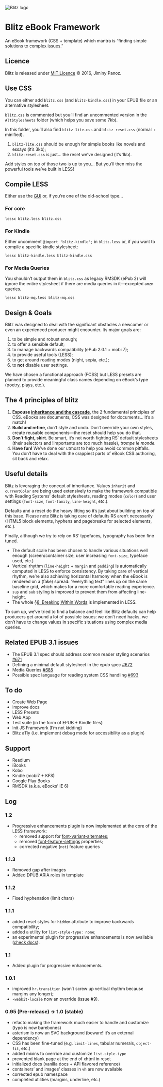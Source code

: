 ![Blitz logo](https://github.com/FriendsOfEpub/Blitz/blob/master/assets/icons/PNG/blitz-2048.png)

# Blitz eBook Framework

An eBook framework (CSS + template) which mantra is “finding simple solutions to complex issues.”

## Licence 

Blitz is released under [MIT Licence](https://github.com/FriendsOfEpub/Blitz/blob/master/LICENSE) © 2016, Jiminy Panoz.

## Use CSS

You can either add `blitz.css` (and `blitz-kindle.css`) in your EPUB file or an alternative stylesheet.

`blitz.css` is commented but you’ll find an uncommented version in the `AltStylesheets` folder (which helps you save some 7kb).

In this folder, you’ll also find `blitz-lite.css` and `blitz-reset.css` (normal + minified).

1. `blitz-lite.css` should be enough for simple books like novels and essays (it’s 3kb);
2. `blitz-reset.css` is just… the reset we’ve designed (it’s 1kb).

Add styles on top of those two is up to you… But you’ll then miss the powerful tools we’ve built in LESS!

## Compile LESS

Either use the [GUI](http://lesscss.org/usage/#guis-for-less) or, if you’re one of the old-school type…

### For core

`lessc blitz.less blitz.css`

### For Kindle

Either uncomment `@import 'blitz-kindle';` in `blitz.less` or, if you want to compile a specific kindle stylesheet:

`lessc blitz-kindle.less blitz-kindle.css`

### For Media Queries

You shouldn’t output them in `blitz.css` as legacy RMSDK (ePub 2) will ignore the entire stylesheet if there are media queries in it—excepted `amzn` queries.

`lessc blitz-mq.less blitz-mq.css`

## Design & Goals

Blitz was designed to deal with the significant obstacles a newcomer or even an experienced producer might encounter. Its major goals are:

1. to be simple and robust enough;
2. to offer a sensible default;
3. to manage backwards compatibility (ePub 2.0.1 + mobi 7);
4. to provide useful tools (LESS);
5. to get around reading modes (night, sepia, etc.);
6. to **not** disable user settings.

We have chosen a functional approach (FCSS) but LESS presets are planned to provide meaningful class names depending on eBook’s type (poetry, plays, etc.).

## The 4 principles of blitz

1. **Espouse [inheritance and the cascade](https://www.w3.org/wiki/Inheritance_and_cascade)**, the 2 fundamental principles of CSS. eBooks are documents, CSS was designed for documents… It’s a match! 
2. **Build and refine**, don’t style and undo. Don’t override your own styles, create reusable components—the reset should help you do that.
3. **Don’t fight, skirt.** Be smart, it’s not worth fighting RS’ default stylesheets (their selectors and !importants are too much hassle), *trompe le monde.*
4. **Have fun!** We’ve done our utmost to help you avoid common pitfalls. You don’t have to deal with the crappiest parts of eBook CSS authoring, sit back and relax.

## Useful details

Blitz is leveraging the concept of inheritance. Values `inherit` and `currentColor` are being used extensively to make the framework compatible with Reading Systems’ default stylesheets, reading modes (`color`) and user settings (`font-size`, `font-family`, `line-height`, etc.).

Defaults and a reset do the heavy lifting so it’s just about building on top of this base. Please note Blitz is taking care of defaults RS aren’t necessarily (HTML5 block elements, hyphens and pagebreaks for selected elements, etc.).

Finally, although we try to rely on RS’ typefaces, typography has been fine tuned.

- The default scale has been chosen to handle various situations well enough (screen/container size, user increasing `font-size`, typeface used, etc.)
- Vertical rhythm (`line-height` + `margin` and `padding`) is automatically computed in LESS to enforce consistency. By taking care of vertical rhythm, we’re also achieving horizontal harmony when the eBook is rendered on a (fake) spread: “everything text” lines up on the same baseline grid, which makes for a more comfortable reading experience.
- `sup` and `sub` styling is improved to prevent them from affecting line-height.
- The whole [§8. Breaking Within Words](https://drafts.csswg.org/css-text-4/) is implemented in LESS.

To sum up, we’ve tried to find a balance and feel like Blitz defaults can help producers get around a lot of possible issues: we don’t need hacks, we don’t have to change values in specific situations using complex media queries.

## Related EPUB 3.1 issues

- The EPUB 3.1 spec should address common reader styling scenarios [#671](https://github.com/IDPF/epub-revision/issues/671)
- Defining a minimal default stylesheet in the epub spec [#672](https://github.com/IDPF/epub-revision/issues/672)
- Media Queries [#685](https://github.com/IDPF/epub-revision/issues/685)
- Possible spec language for reading system CSS handling [#693](https://github.com/IDPF/epub-revision/issues/693)

## To do

- Create Web Page
- Improve docs
- LESS Presets
- Web App
- Test suite (in the form of EPUB + Kindle files)
- Init JS Framework (I’m not kidding)
- Blitz a11y (i.e. implement debug mode for accessibility as a plugin)

## Support

- Readium
- iBooks
- Kobo
- Kindle (mobi7 + KF8)
- Google Play Books
- RMSDK (a.k.a. eBooks’ IE 6)

## Log

### 1.2

- Progressive enhancements plugin is now implemented at the core of the LESS framework:
    - removed support for [font-variant-alternates](https://www.w3.org/TR/css-fonts-4/#font-variant-alternates-prop);
    - removed [font-feature-settings](https://www.w3.org/TR/css-fonts-4/#font-rend-desc) properties;
    - corrected negative (`not`) feature queries

### 1.1.3

- Removed gap after images
- Added DPUB ARIA roles in template

### 1.1.2

- Fixed hyphenation (limit chars)

### 1.1.1

- added reset styles for `hidden` attribute to improve backwards compatibility;
- added a utility for `list-style-type: none`;
- an experimental plugin for progressive enhancements is now available ([check docs](https://github.com/FriendsOfEpub/Blitz/blob/master/Blitz_framework/LESS/plugins/blitz_progressive-docs.md)). 

### 1.1

- Added plugin for progressive enhancements.

### 1.0.1

- improved `hr.transition` (won’t screw up vertical rhythm because margins any longer);
- `-webkit-locale` now an override (issue #9).

### 0.95 (Pre-release) -> 1.0 (stable)

- refacto making the framework much easier to handle and customize (typo is now barebones)
- asterism is now an SVG background (beware! it’s an external dependency)
- CSS has been fine-tuned (e.g. `limit-lines`, tabular numerals, `object-fit`, etc.)
- added mixins to override and customize `list-style-type`
- prevented blank page at the end of xhtml in reset
- initialized docs (vanilla docs + API flavored reference)
- containers’ and images’ classes in `vh` are now available
- corrected epub namespace
- completed utilities (margins, underline, etc.)
